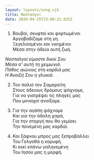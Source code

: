 ```yaml
---
layout: layouts/song.njk
title: Νοσταλγοί
date: 2020-04-25T23:09:23.835Z
---
```

1. Βουβοί, σκυφτοί και φορτωμένοι\
Αργοβαδίζαμε στη γη.\
Ξεγελασμένοι και νικημένοι\
Μέσα στην άδεια αυτή ζωή.

*Νοσταλγοί είμαστε δικοί Σου*\
*Μέσα σ’ αυτή τη χειμωνιά.*\
*Πόθος αιώνιος στη καρδιά μας*\
*Η Άνοιξή Σου η γλυκιά.*

2. Τον παλιό τον Σαμαρείτη\
Στους άδειους δρόμους ψάχναμε,\
Για να γιατρέψει τις πληγές μας\
Που μοναχοί ανοίξαμε.

3. Για την αγάπη ψάχναμε\
Και για την άδολη χαρά,\
Για την στοργή που θα γεμίσει\
Την πονεμένη μας καρδιά.

4. Και ξάφνου μπρος μας ξεπροβάλλει\
Του Γολγοθά η κορυφή.\
Κι εκεί επάνω γαληνεμένη\
Του Ιησού μας η μορφή.